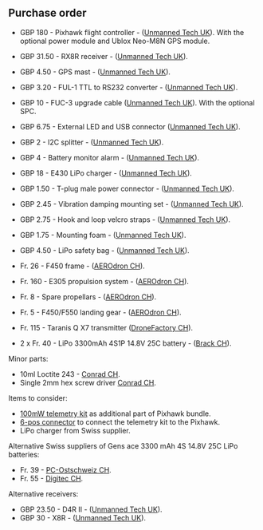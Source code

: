 Purchase order
--------------

* GBP 180 - Pixhawk flight controller - ([Unmanned Tech UK](https://www.unmannedtechshop.co.uk/unmanned-pixhawk-autopilot-kit/)).
  With the optional power module and Ublox Neo-M8N GPS module.
* GBP 31.50 - RX8R receiver - ([Unmanned Tech UK](https://www.unmannedtechshop.co.uk/frsky-rx8r-8-16ch-s-bus-accst-receiver-with-smart-port/)).
* GBP 4.50 - GPS mast - ([Unmanned Tech UK](https://www.unmannedtechshop.co.uk/foldable-gps-mast-mount/)).
* GBP 3.20 - FUL-1 TTL to RS232 converter - ([Unmanned Tech UK](https://www.unmannedtechshop.co.uk/frsky-transmitter-receiver-upgrade-adapter-ful-1/)).
* GBP 10 - FUC-3 upgrade cable ([Unmanned Tech UK](https://www.unmannedtechshop.co.uk/frusb-3-frsky-upgrade-cable-fuc-3/)).
  With the optional SPC.
* GBP 6.75 - External LED and USB connector ([Unmanned Tech UK](https://www.unmannedtechshop.co.uk/all-in-one-led-and-usb-module-for-pixhawk/)).
* GBP 2 - I2C splitter - ([Unmanned Tech UK](https://www.unmannedtechshop.co.uk/i2c-board/)).
* GBP 4 - Battery monitor alarm - ([Unmanned Tech UK](https://www.unmannedtechshop.co.uk/battery-monitor-alarm-1-8s/)).
* GBP 18 - E430 LiPo charger - ([Unmanned Tech UK](https://www.unmannedtechshop.co.uk/skyrc-e430-lipo-life-2-4s-balance-charger/)).
* GBP 1.50 - T-plug male power connector - ([Unmanned Tech UK](https://www.unmannedtechshop.co.uk/male-deans-t-plug-wire-10cm/)).
* GBP 2.45 - Vibration damping mounting set - ([Unmanned Tech UK](https://www.unmannedtechshop.co.uk/vibration-damping-mounting-set/)).
* GBP 2.75 - Hook and loop velcro straps - ([Unmanned Tech UK](https://www.unmannedtechshop.co.uk/hook-loop-battery-strap-pack-of-5/)).
* GBP 1.75 - Mounting foam - ([Unmanned Tech UK](https://www.unmannedtechshop.co.uk/3m-double-sided-mounting-foam/)).
* GBP 4.50 - LiPo safety bag - ([Unmanned Tech UK](https://www.unmannedtechshop.co.uk/lipo-safety-bag/)).

* Fr. 26 - F450 frame - ([AEROdron CH](https://www.estore.ch/flying-platforms/flame-wheel/1304/flame-wheel-f450)).
* Fr. 160 - E305 propulsion system - ([AEROdron CH](https://www.estore.ch/flying-platforms/accessories/flame-wheel-accessoires/1336/e305-4x-motor/esc-3-pair-propeller-accessories-pack)).
* Fr. 8 - Spare propellars - ([AEROdron CH](https://www.estore.ch/flying-platforms/accessories/flame-wheel-accessoires/1349/e305-9450-self-tightening-rotor-composite-hub-white-with-silver-stripes?number=FE0014)).
* Fr. 5 - F450/F550 landing gear - ([AEROdron CH](https://www.estore.ch/flying-platforms/accessories/flame-wheel-accessoires/1311/f450/f550-landing-gear)).
* Fr. 115 - Taranis Q X7 transmitter ([DroneFactory CH](http://www.dronefactory.ch/produkt/frsky-taranis-q-x7-weiss/)).
* 2 x Fr. 40 - LiPo 3300mAh 4S1P 14.8V 25C battery - ([Brack CH](https://www.brack.ch/gens-ace-lipo-akku-3300mah-234057)).

Minor parts:

* 10ml Loctite 243 - [Conrad CH](http://www.conrad.ch/ce/de/product/055936/Schraubensicherung-Festigkeit-mittel-10-ml-LOCTITE-243-1335840).
* Single 2mm hex screw driver [Conrad CH](http://www.conrad-electronic.co.uk/ce/en/product/817256/Workshop-Allen-wrench-Wera-354-Spanner-size-2-mm-Blade-length-75-mm).

Items to consider:

* [100mW telemetry kit](https://www.unmannedtechshop.co.uk/100mw-ardupilot-unmanned-telemetry-kit-v2-433mhz/) as additional part of Pixhawk bundle.
* [6-pos connector](https://www.unmannedtechshop.co.uk/df13-6-position-connector-15cm-pack-of-5/) to connect the telemetry kit to the Pixhawk.
* LiPo charger from Swiss supplier.

Alternative Swiss suppliers of Gens ace 3300 mAh 4S 14.8V 25C LiPo batteries:

* Fr. 39 - [PC-Ostschweiz CH](https://www.pc-ostschweiz.ch/de/Genspow-GmbH-LiPo-Akku-14.8V-3300mAh-25C-136.35x42.72x30.62mm-366g-2a18048968.htm).
* Fr. 55 - [Digitec CH](https://www.digitec.ch/de/s1/product/gens-ace-akku-1480v-3300mah-lipo-4s-rc-akku-5606232?tagIds=1-850-596).

Alternative receivers:

* GBP 23.50 - D4R II - ([Unmanned Tech UK](https://www.unmannedtechshop.co.uk/frsky-d4r-ii-4-8ch-accst-receiver/)).
* GBP 30 - X8R - ([Unmanned Tech UK](https://www.unmannedtechshop.co.uk/frsky-x8r-8-16ch-s-bus-accst-receiver-with-smart-port/)).
